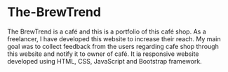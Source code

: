 # The-BrewTrend
The BrewTrend is a café and this is a portfolio of this café shop. 
As a freelancer, I have developed this website to increase their reach. My main goal was to collect feedback from the users regarding cafe shop through this website and notify it to owner of café. It ia responsive website developed using HTML, CSS, JavaScript and Bootstrap framework.

